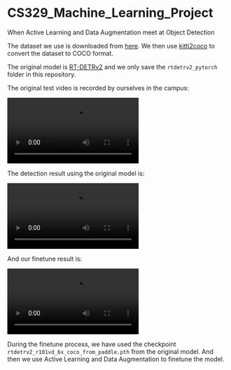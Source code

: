 # CS329_Machine_Learning_Project
When Active Learning and Data Augmentation meet at Object Detection

The dataset we use is downloaded from [here](https://www.cvlibs.net/datasets/kitti/eval_object.php?obj_benchmark=3d). We then use [kitti2coco](https://github.com/kouyuanbo/kitti2coco) to convert the dataset to COCO format.

The original model is [RT-DETRv2](https://github.com/lyuwenyu/RT-DETR/tree/main/rtdetrv2_pytorch) and we only save the `rtdetrv2_pytorch` folder in this repository.

The original test video is recorded by ourselves in the campus:

![original](./rtdetrv2_pytorch/test.MP4)

The detection result using the original model is:

![result](./video/output_original.mp4)

And our finetune result is:

![result](./video/output_al.mp4)

During the finetune process, we have used the checkpoint `rtdetrv2_r101vd_6x_coco_from_paddle.pth` from the original model. And then we use Active Learning and Data Augmentation to finetune the model. 